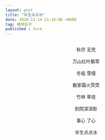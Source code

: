 ```yaml
---
layout: post
title: "半生点点冰"
date: 2020-12-14 21:16:00 +0800
tag: 樵林后子
published : ture
---
```

<br>
<div style="text-align:center;">
秋尽     无凭<br><br>
万山红叶飘零<br><br>
冬临     雪侵<br><br>
数家霜火荧荧<br><br>
竹林     草径<br><br>
别院深深影<br><br>
事心     了心<br><br>
半生点点冰</div>
